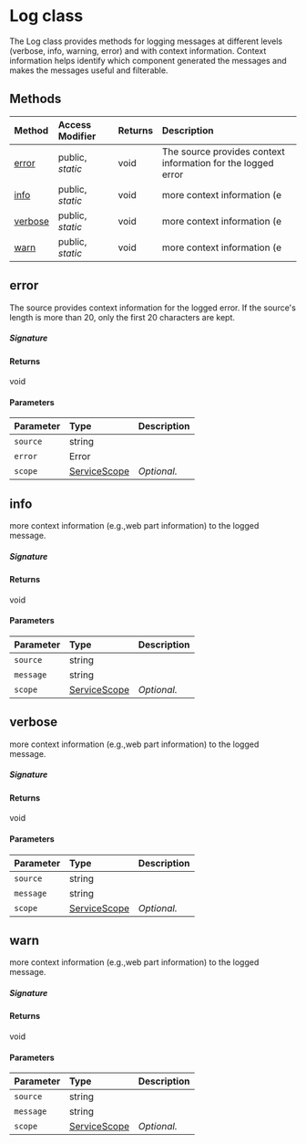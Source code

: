 # Log class





The Log class provides methods for logging messages at different levels (verbose, 
info, warning, error) and with context information. Context information helps identify 
which component generated the messages and makes the messages useful and filterable. 







## Methods

| Method	   | Access Modifier | Returns	| Description|
|:-------------|:----|:-------|:-----------|
|[error](#error~62388)     | public, _static_ | void | The source provides context information for the logged error |
|[info](#info~28613)     | public, _static_ | void | more context information (e |
|[verbose](#verbose~97850)     | public, _static_ | void | more context information (e |
|[warn](#warn~49341)     | public, _static_ | void | more context information (e |




## error

The source provides context information for the logged error. 
If the source's length is more than 20, only the first 20 characters are kept.

##### Signature

#### Returns
void

#### Parameters


| Parameter	   | Type    | Description |
|:-------------|:---------------|:------------|
| `source`    | string |  |
| `error`    | Error |  |
| `scope`    | [ServiceScope](ServiceScope.md) | _Optional._ |


## info

more context information (e.g.,web part information) to the logged message.

##### Signature

#### Returns
void

#### Parameters


| Parameter	   | Type    | Description |
|:-------------|:---------------|:------------|
| `source`    | string |  |
| `message`    | string |  |
| `scope`    | [ServiceScope](ServiceScope.md) | _Optional._ |


## verbose

more context information (e.g.,web part information) to the logged message.

##### Signature

#### Returns
void

#### Parameters


| Parameter	   | Type    | Description |
|:-------------|:---------------|:------------|
| `source`    | string |  |
| `message`    | string |  |
| `scope`    | [ServiceScope](ServiceScope.md) | _Optional._ |


## warn

more context information (e.g.,web part information) to the logged message.

##### Signature

#### Returns
void

#### Parameters


| Parameter	   | Type    | Description |
|:-------------|:---------------|:------------|
| `source`    | string |  |
| `message`    | string |  |
| `scope`    | [ServiceScope](ServiceScope.md) | _Optional._ |

